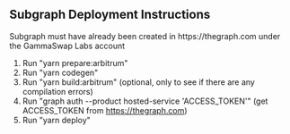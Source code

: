## Subgraph Deployment Instructions

<p>Subgraph must have already been created in https://thegraph.com under the GammaSwap Labs account</p>

1. Run "yarn prepare:arbitrum"
2. Run "yarn codegen"
3. Run "yarn build:arbitrum" (optional, only to see if there are any compilation errors)
4. Run "graph auth --product hosted-service 'ACCESS_TOKEN'" (get ACCESS_TOKEN from https://thegraph.com)
5. Run "yarn deploy"